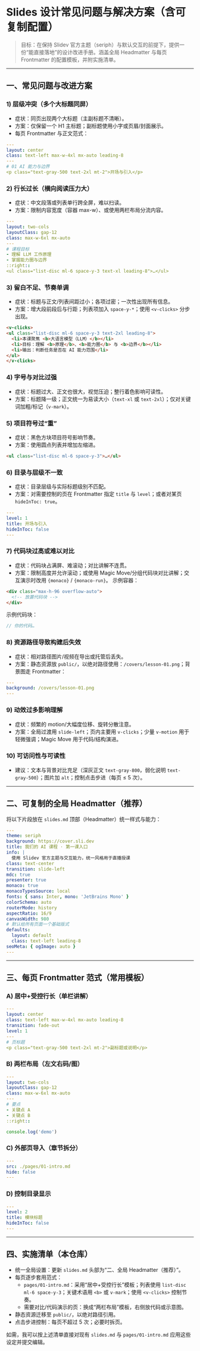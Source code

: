 # Slides 设计常见问题与解决方案（含可复制配置）

> 目标：在保持 Slidev 官方主题（seriph）与默认交互的前提下，提供一份“能直接落地”的设计改进手册。涵盖全局 Headmatter 与每页 Frontmatter 的配置模板，并附实施清单。

---

## 一、常见问题与改进方案

### 1) 层级冲突（多个大标题同屏）
- 症状：同页出现两个大标题（主副标题不清晰）。
- 方案：仅保留一个 H1 主标题；副标题使用小字或页眉/封面展示。
- 每页 Frontmatter 与正文范式：
```yaml
---
layout: center
class: text-left max-w-4xl mx-auto leading-8
---
# 01 AI 能力与边界
<p class="text-gray-500 text-2xl mt-2">开场与引入</p>
```

### 2) 行长过长（横向阅读压力大）
- 症状：中文段落或列表单行跨全屏，难以扫读。
- 方案：限制内容宽度（容器 max-w）、或使用两栏布局分流内容。
```yaml
---
layout: two-cols
layoutClass: gap-12
class: max-w-6xl mx-auto
---
# 课程目标
- 理解 LLM 工作原理
- 掌握能力圈与边界
::right::
<ul class="list-disc ml-6 space-y-3 text-xl leading-8">…</ul>
```

### 3) 留白不足、节奏单调
- 症状：标题与正文/列表间距过小；各项过密；一次性出现所有信息。
- 方案：增大段前段后与行距；列表项加入 `space-y-*`；使用 `<v-clicks>` 分步出现。
```md
<v-clicks>
<ul class="list-disc ml-6 space-y-3 text-2xl leading-8">
  <li>本课聚焦 <b>大语言模型（LLM）</b></li>
  <li>目标：理解 <b>原理</b>、<b>能力圈</b> 与 <b>边界</b></li>
  <li>输出：判断任务是否在 AI 能力范围</li>
</ul>
</v-clicks>
```

### 4) 字号与对比过强
- 症状：标题过大、正文也很大，视觉压迫；整行着色影响可读性。
- 方案：标题降一级；正文统一为易读大小（`text-xl` 或 `text-2xl`）；仅对关键词加粗/标记（`v-mark`）。

### 5) 项目符号过“重”
- 症状：黑色方块项目符号影响节奏。
- 方案：使用圆点列表并增加左缩进。
```md
<ul class="list-disc ml-6 space-y-3">…</ul>
```

### 6) 目录与层级不一致
- 症状：目录层级与实际标题级别不匹配。
- 方案：对需要控制的页在 Frontmatter 指定 `title` 与 `level`；或者对某页 `hideInToc: true`。
```yaml
---
level: 1
title: 开场与引入
hideInToc: false
---
```

### 7) 代码块过高或难以对比
- 症状：代码块占满屏、难滚动；对比讲解不连贯。
- 方案：限制高度并允许滚动；或使用 Magic Move/分组代码块对比讲解；交互演示时改用 `{monaco}` / `{monaco-run}`。
示例容器：
```html
<div class="max-h-96 overflow-auto">
  <!-- 放置代码块 -->
</div>
```
示例代码块：
```ts {lines:true}
// 你的代码…
```

### 8) 资源路径导致构建后失效
- 症状：相对路径图片/视频在导出或托管后丢失。
- 方案：静态资源放 `public/`，以绝对路径使用：`/covers/lesson-01.png`；背景图走 Frontmatter：
```yaml
---
background: /covers/lesson-01.png
---
```

### 9) 动效过多影响理解
- 症状：频繁的 motion/大幅度位移、旋转分散注意。
- 方案：全局过渡用 `slide-left`；页内主要用 `v-clicks`；少量 `v-motion` 用于轻微强调；Magic Move 用于代码/结构演进。

### 10) 可访问性与可读性
- 建议：文本与背景对比充足（深灰正文 `text-gray-800`，弱化说明 `text-gray-500`）；图片加 `alt`；控制点击步进（每页 ≤ 5 次）。

---

## 二、可复制的全局 Headmatter（推荐）
将以下片段放在 `slides.md` 顶部（Headmatter）统一样式与能力：
```yaml
---
theme: seriph
background: https://cover.sli.dev
title: 我们的 AI 课程 · 第一课入口
info: |
  使用 Slidev 官方主题与交互能力，统一风格用于直播授课
class: text-center
transition: slide-left
mdc: true
presenter: true
monaco: true
monacoTypesSource: local
fonts: { sans: Inter, mono: 'JetBrains Mono' }
colorSchema: auto
routerMode: history
aspectRatio: 16/9
canvasWidth: 980
# 默认给所有页面一个基础版式
defaults:
  layout: default
  class: text-left leading-8
seoMeta: { ogImage: auto }
---
```

---

## 三、每页 Frontmatter 范式（常用模板）

### A) 居中+受控行长（单栏讲解）
```yaml
---
layout: center
class: text-left max-w-4xl mx-auto leading-8
transition: fade-out
level: 1
---
# 页标题
<p class="text-gray-500 text-2xl mt-2">副标题或说明</p>
```

### B) 两栏布局（左文右码/图）
```yaml
---
layout: two-cols
layoutClass: gap-12
class: max-w-6xl mx-auto
---
# 要点
- 关键点 A
- 关键点 B
::right::
```
```ts {monaco}
console.log('demo')
```

### C) 外部页导入（章节拆分）
```yaml
---
src: ./pages/01-intro.md
hide: false
---
```

### D) 控制目录显示
```yaml
---
level: 2
title: 模块标题
hideInToc: false
---
```

---

## 四、实施清单（本仓库）
- 统一全局设置：更新 `slides.md` 头部为“二、全局 Headmatter（推荐）”。
- 每页逐步套用范式：
  - `pages/01-intro.md`：采用“居中+受控行长”模板；列表使用 `list-disc ml-6 space-y-3`；关键术语用 `<b>` 或 `v-mark`；使用 `<v-clicks>` 控制节奏。
  - 需要对比/代码演示的页：换成“两栏布局”模板，右侧放代码或示意图。
- 静态资源迁移至 `public/`，以绝对路径引用。
- 点击步进控制：每页不超过 5 次；必要时拆页。

如需，我可以按上述清单直接对现有 `slides.md` 与 `pages/01-intro.md` 应用这些设定并提交编辑。